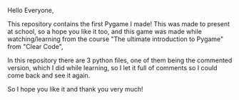 Hello Everyone,

This repository contains the first Pygame I made! 
This was made to present at school, so a hope you like it too,
and this game was made while watching/learning from the course "The ultimate introduction to Pygame" from "Clear Code",

In this repository there are 3 python files, one of them being the commented version, which I did while learning, so I let it full of comments so I could come back and see it again.

So I hope you like it and thank you very much!

